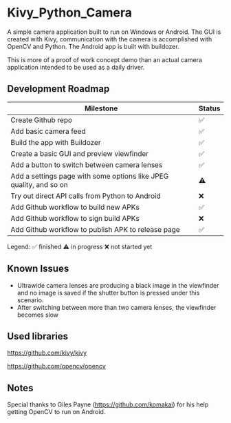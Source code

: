 # Kivy_Python_Camera
A simple camera application built to run on Windows or Android. The GUI is created with Kivy, communication with the camera is accomplished with OpenCV and Python.
The Android app is built with buildozer.

This is more of a proof of work concept demo than an actual camera application intended to be used as a daily driver.

## Development Roadmap

| Milestone | Status |
| ------------- | ------------- |
| Create Github repo | ✅|
| Add basic camera feed | ✅|
| Build the app with Buildozer | ✅|
| Create a basic GUI and preview viewfinder | ✅|
| Add a button to switch between camera lenses | ✅|
| Add a settings page with some options like JPEG quality, and so on | ⚠️|
| Try out direct API calls from Python to Android | ❌ |
| Add Github workflow to build new APKs | ✅|
| Add Github workflow to sign build APKs | ❌ |
| Add Github workflow to publish APK to release page | ✅|

Legend:
✅ finished
⚠️ in progress
❌ not started yet

## Known Issues

- Ultrawide camera lenses are producing a black image in the viewfinder and no image is saved if the shutter button is pressed under this scenario.
- After switching between more than two camera lenses, the viewfinder becomes slow

## Used libraries

https://github.com/kivy/kivy

https://github.com/opencv/opencv

## Notes

Special thanks to Giles Payne (https://github.com/komakai) for his help getting OpenCV to run on Android.
